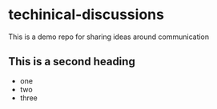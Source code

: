 # techinical-discussions
This is a demo repo for sharing ideas around communication




## This is a second heading

* one
* two
* three


    
